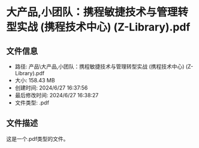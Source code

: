 ﻿# 大产品,小团队：携程敏捷技术与管理转型实战 (携程技术中心) (Z-Library).pdf

## 文件信息
- 路径: 产品\大产品,小团队：携程敏捷技术与管理转型实战 (携程技术中心) (Z-Library).pdf
- 大小: 158.43 MB
- 创建时间: 2024/6/27 16:37:56
- 最后修改时间: 2024/6/27 16:38:27
- 文件类型: .pdf

## 文件描述
这是一个.pdf类型的文件。

